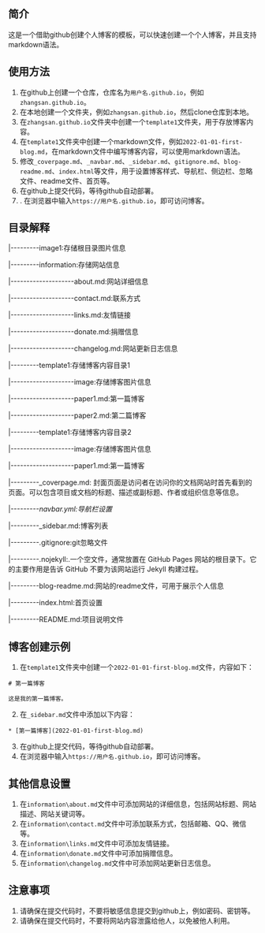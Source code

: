 ## 简介
这是一个借助github创建个人博客的模板，可以快速创建一个个人博客，并且支持markdown语法。

## 使用方法
1. 在github上创建一个仓库，仓库名为`用户名.github.io`，例如`zhangsan.github.io`。
2. 在本地创建一个文件夹，例如`zhangsan.github.io`，然后clone仓库到本地。
3. 在`zhangsan.github.io`文件夹中创建一个`template1`文件夹，用于存放博客内容。
4. 在`template1`文件夹中创建一个markdown文件，例如`2022-01-01-first-blog.md`，在markdown文件中编写博客内容，可以使用markdown语法。
5. 修改`_coverpage.md`、`_navbar.md`、`_sidebar.md`、`gitignore.md`、`blog-readme.md`、`index.html`等文件，用于设置博客样式、导航栏、侧边栏、忽略文件、readme文件、首页等。
6. 在github上提交代码，等待github自动部署。
7. . 在浏览器中输入`https://用户名.github.io`，即可访问博客。

## 目录解释

|---------image1:存储根目录图片信息

|---------information:存储网站信息

|--------------------about.md:网站详细信息

|--------------------contact.md:联系方式

|--------------------links.md:友情链接

|--------------------donate.md:捐赠信息

|--------------------changelog.md:网站更新日志信息

|---------template1:存储博客内容目录1

|--------------------image:存储博客图片信息

|--------------------paper1.md:第一篇博客

|--------------------paper2.md:第二篇博客

|---------template1:存储博客内容目录2

|--------------------image:存储博客图片信息

|--------------------paper1.md:第一篇博客

|---------_coverpage.md: 封面页面是访问者在访问你的文档网站时首先看到的页面。可以包含项目或文档的标题、描述或副标题、作者或组织信息等信息。

|---------_navbar.yml:导航栏设置_

|---------_sidebar.md:博客列表

|---------.gitignore:git忽略文件

|---------.nojekyll:.一个空文件，通常放置在 GitHub Pages 网站的根目录下。它的主要作用是告诉 GitHub 不要为该网站运行 Jekyll 构建过程。

|---------blog-readme.md:网站的readme文件，可用于展示个人信息

|---------index.html:首页设置

|---------README.md:项目说明文件

## 博客创建示例
1. 在`template1`文件夹中创建一个`2022-01-01-first-blog.md`文件，内容如下：
```
# 第一篇博客

这是我的第一篇博客。
```
2. 在`_sidebar.md`文件中添加以下内容：
```
* [第一篇博客](2022-01-01-first-blog.md)
```
3. 在github上提交代码，等待github自动部署。
4. 在浏览器中输入`https://用户名.github.io`，即可访问博客。

## 其他信息设置
1. 在`information\about.md`文件中可添加网站的详细信息，包括网站标题、网站描述、网站关键词等。
2. 在`information\contact.md`文件中可添加联系方式，包括邮箱、QQ、微信等。
3. 在`information\links.md`文件中可添加友情链接。
4. 在`information\donate.md`文件中可添加捐赠信息。
5. 在`information\changelog.md`文件中可添加网站更新日志信息。

## 注意事项
1. 请确保在提交代码时，不要将敏感信息提交到github上，例如密码、密钥等。
2. 请确保在提交代码时，不要将网站内容泄露给他人，以免被他人利用。
